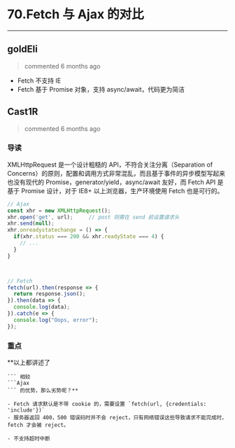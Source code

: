 
 # 70.Fetch 与 Ajax 的对比 
  
 ***
## goldEli 
 > commented 6 months ago 

* Fetch 不支持 IE
* Fetch 基于 Promise 对象，支持 async/await，代码更为简洁
## Cast1R 
 > commented 6 months ago 

### 导读

XMLHttpRequest 是一个设计粗糙的 API，不符合关注分离（Separation of Concerns）的原则，配置和调用方式非常混乱，而且基于事件的异步模型写起来也没有现代的 Promise，generator/yield，async/await 友好，而 Fetch API 是基于 Promise 设计，对于 IE8+ 以上浏览器，生产环境使用 Fetch 也是可行的。


```javascript
// Ajax 
const xhr = new XMLHttpRequest();
xhr.open('get', url);     // post 则需在 send 前设置请求头
xhr.send(null);
xhr.onreadystatechange = () => {
  if(xhr.status === 200 && xhr.readyState === 4) {
    // ...
  }
}



// Fetch
fetch(url).then(response => {
  return response.json();
}).then(data => {
  console.log(data);
}).catch(e => {
  console.log("Oops, error");
});

```



### 重点

**以上都讲述了 
```Fetch
``` 相较 
```Ajax
``` 的优势，那么劣势呢？**

- Fetch 请求默认是不带 cookie 的，需要设置 `fetch(url, {credentials: 'include'})`
- 服务器返回 400，500 错误码时并不会 reject，只有网络错误这些导致请求不能完成时，fetch 才会被 reject。

- 不支持超时中断